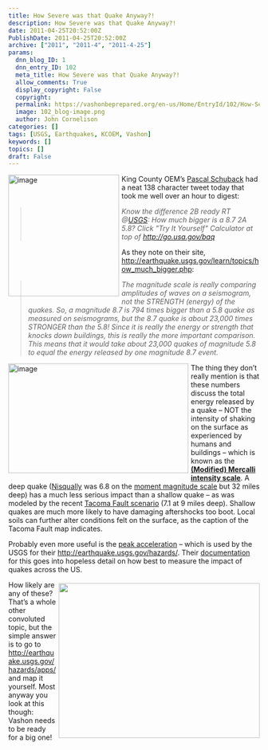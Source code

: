 ```yaml
---
title: How Severe was that Quake Anyway?!
description: How Severe was that Quake Anyway?!
date: 2011-04-25T20:52:00Z
PublishDate: 2011-04-25T20:52:00Z
archive: ["2011", "2011-4", "2011-4-25"]
params:
  dnn_blog_ID: 1
  dnn_entry_ID: 102
  meta_title: How Severe was that Quake Anyway?!
  allow_comments: True
  display_copyright: False
  copyright:
  permalink: https://vashonbeprepared.org/en-us/Home/EntryId/102/How-Severe-was-that-Quake-Anyway
  image: 102_blog-image.png
  author: John Cornelison
categories: []
tags: [USGS, Earthquakes, KCOEM, Vashon]
keywords: []
topics: []
draft: False
---
```


<p><a href="./images/102/WLW-2a5c535c6e71_A622-image_2.png"><img title="image" border="0" alt="image" align="left" width="222" height="244" style="border-right-width: 0px; margin: 0px 5px 5px 0px; display: inline; border-top-width: 0px; border-bottom-width: 0px; border-left-width: 0px" src="./images/102/WLW-2a5c535c6e71_A622-image_thumb.png" /></a> King County OEM’s <a target="_blank" href="http://twitter.com/#!/schuback">Pascal Schuback</a> had a neat 138 character tweet today that took me well over an hour to digest:</p>
<blockquote>
<p><em>Know the difference 2B ready RT @</em><a href="http://twitter.com/USGS"><em>USGS</em></a><em>: How much bigger is a 8.7 2A 5.8? Click "Try It Yourself" Calculator at top of </em><a href="http://go.usa.gov/baq"><em>http://go.usa.gov/baq</em></a></p>
</blockquote>
<p>As they note on their site, <a title="http://earthquake.usgs.gov/learn/topics/how_much_bigger.php" href="http://earthquake.usgs.gov/learn/topics/how_much_bigger.php">http://earthquake.usgs.gov/learn/topics/how_much_bigger.php</a>:</p>
<blockquote>
<p><em>The magnitude scale is really comparing amplitudes of waves on a seismogram, not the STRENGTH (energy) of the quakes. So, a magnitude 8.7 is 794 times bigger than a 5.8 quake as measured on seismograms, but the 8.7 quake is about 23,000 times STRONGER than the 5.8! Since it is really the energy or strength that knocks down buildings, this is really the more important comparison. This means that it would take about 23,000 quakes of magnitude 5.8 to equal the energy released by one magnitude 8.7 event.</em></p>
</blockquote>
<p><a href="./images/102/WLW-2a5c535c6e71_A622-image_4.png"><img title="image" border="0" alt="image" align="left" width="361" height="220" style="border-right-width: 0px; margin: 0px 5px 5px 0px; display: inline; border-top-width: 0px; border-bottom-width: 0px; border-left-width: 0px" src="./images/102/WLW-2a5c535c6e71_A622-image_thumb_1.png" /></a> The thing they don’t really mention is that these numbers discuss the total energy released by a quake – NOT the intensity of shaking on the surface as experienced by humans and buildings – which is known as the <b><a target="_blank" href="http://en.wikipedia.org/wiki/Mercalli_intensity_scale">(Modified) Mercalli intensity scale</a></b>. A deep quake (<a target="_blank" href="http://en.wikipedia.org/wiki/Nisqually_earthquake">Nisqually</a> was 6.8 on the <a title="The 1930s-era Richter magnitude scale was replaced in 1970's with this new scale." target="_blank" href="http://en.wikipedia.org/wiki/Moment_magnitude_scale">moment magnitude scale</a> but 32 miles deep) has a much less serious impact than a shallow quake – as was modeled by the recent <a target="_blank" href="http://pubs.usgs.gov/fs/2010/3023/">Tacoma Fault scenario</a> (7.1 at 9 miles deep). Shallow quakes are much more likely to have damaging aftershocks too boot. Local soils can further alter conditions felt on the surface, as the caption of the Tacoma Fault map indicates.</p>
<p>Probably even more useful is the <a target="_blank" href="http://en.wikipedia.org/wiki/Peak_ground_acceleration">peak acceleration</a> – which is used by the USGS for their <a href="http://earthquake.usgs.gov/hazards/">http://earthquake.usgs.gov/hazards/</a>. Their <a target="_blank" href="http://pubs.usgs.gov/of/2008/1128/">documentation</a> for this goes into hopeless detail on how best to measure the impact of quakes across the US.</p>
<p><a target="_blank" href="https://geohazards.usgs.gov/eqprob/2009/index.php"><img border="0" align="right" width="403" height="311" style="border-right-width: 0px; margin: 5px 0px 0px 5px; display: inline; border-top-width: 0px; border-bottom-width: 0px; border-left-width: 0px" alt="" src="https://geohazards.usgs.gov/eqprob/2009/output/8738_large.png" /></a>How likely are any of these? That’s a whole other convoluted topic, but the simple answer is to go to <a title="http://earthquake.usgs.gov/hazards/apps/" href="http://earthquake.usgs.gov/hazards/apps/">http://earthquake.usgs.gov/hazards/apps/</a> and map it yourself. Most anyway you look at this though: Vashon needs to be ready for a big one!</p>
